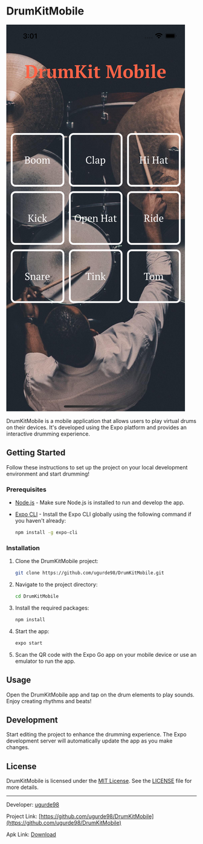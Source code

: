 # DrumKitMobile

![DrumKitMobile Screenshot](IOS-Screenshot.png)

DrumKitMobile is a mobile application that allows users to play virtual drums on their devices. It's developed using the Expo platform and provides an interactive drumming experience.

## Getting Started

Follow these instructions to set up the project on your local development environment and start drumming!

### Prerequisites

- [Node.js](https://nodejs.org/) - Make sure Node.js is installed to run and develop the app.
- [Expo CLI](https://docs.expo.dev/workflow/expo-cli/) - Install the Expo CLI globally using the following command if you haven't already:

  ```bash
  npm install -g expo-cli
  ```

### Installation

1. Clone the DrumKitMobile project:

   ```bash
   git clone https://github.com/ugurde98/DrumKitMobile.git
   ```

2. Navigate to the project directory:

   ```bash
   cd DrumKitMobile
   ```

3. Install the required packages:

   ```bash
   npm install
   ```

4. Start the app:

   ```bash
   expo start
   ```

5. Scan the QR code with the Expo Go app on your mobile device or use an emulator to run the app.

## Usage

Open the DrumKitMobile app and tap on the drum elements to play sounds. Enjoy creating rhythms and beats!

## Development

Start editing the project to enhance the drumming experience. The Expo development server will automatically update the app as you make changes.



## License

DrumKitMobile is licensed under the [MIT License](LICENSE). See the [LICENSE](LICENSE) file for more details.

---

Developer: [ugurde98](https://github.com/ugurde98)

Project Link: [https://github.com/ugurde98/DrumKitMobile](https://github.com/ugurde98/DrumKitMobile)

Apk Link: [Download](https://expo.dev/artifacts/eas/dEYFaCjpLZFsJ9bpzSxqth.apk)
```


